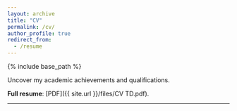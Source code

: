 ```yaml
---
layout: archive
title: "CV"
permalink: /cv/
author_profile: true
redirect_from:
  - /resume
---
```


{% include base_path %}

Uncover my academic achievements and qualifications.

<b>Full resume</b>: [PDF]({{ site.url }}/files/CV TD.pdf).

***




